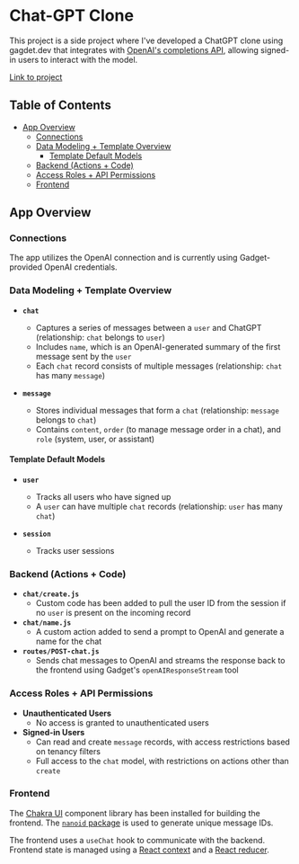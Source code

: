 # Chat-GPT Clone

This project is a side project where I've developed a ChatGPT clone using gagdet.dev that integrates with [OpenAI's completions API](https://platform.openai.com/docs/api-reference/completions), allowing signed-in users to interact with the model.

[Link to project](https://aa-chatbot--development.gadget.app/chat-gpt)

## Table of Contents

- [App Overview](#app-overview)
  - [Connections](#connections)
  - [Data Modeling + Template Overview](#data-modeling--template-overview)
    - [Template Default Models](#template-default-models)
  - [Backend (Actions + Code)](#backend-actions--code)
  - [Access Roles + API Permissions](#access-roles--api-permissions)
  - [Frontend](#frontend)

## App Overview

### Connections

The app utilizes the OpenAI connection and is currently using Gadget-provided OpenAI credentials.

### Data Modeling + Template Overview

- **`chat`**
  - Captures a series of messages between a `user` and ChatGPT (relationship: `chat` belongs to `user`)
  - Includes `name`, which is an OpenAI-generated summary of the first message sent by the `user`
  - Each `chat` record consists of multiple messages (relationship: `chat` has many `message`)
  
- **`message`**
  - Stores individual messages that form a `chat` (relationship: `message` belongs to `chat`)
  - Contains `content`, `order` (to manage message order in a chat), and `role` (system, user, or assistant)

#### Template Default Models

- **`user`**
  - Tracks all users who have signed up
  - A `user` can have multiple `chat` records (relationship: `user` has many `chat`)

- **`session`**
  - Tracks user sessions

### Backend (Actions + Code)

- **`chat/create.js`**
  - Custom code has been added to pull the user ID from the session if no `user` is present on the incoming record
- **`chat/name.js`**
  - A custom action added to send a prompt to OpenAI and generate a name for the chat
- **`routes/POST-chat.js`**
  - Sends chat messages to OpenAI and streams the response back to the frontend using Gadget's `openAIResponseStream` tool

### Access Roles + API Permissions

- **Unauthenticated Users**
  - No access is granted to unauthenticated users
- **Signed-in Users**
  - Can read and create `message` records, with access restrictions based on tenancy filters
  - Full access to the `chat` model, with restrictions on actions other than `create`

### Frontend

The [Chakra UI](https://chakra-ui.com/) component library has been installed for building the frontend. The [`nanoid` package](https://github.com/ai/nanoid) is used to generate unique message IDs.

The frontend uses a `useChat` hook to communicate with the backend. Frontend state is managed using a [React context](https://react.dev/learn/passing-data-deeply-with-context) and a [React reducer](https://react.dev/learn/scaling-up-with-reducer-and-context).

